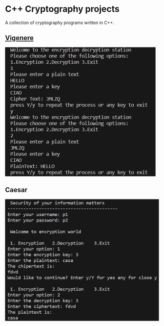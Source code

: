 # C++ Cryptography projects

A collection of cryptography programs written in C++.


## [Vigenere](Vigenere/VigenereApp.cpp)  
![Vigenere application](Vigenere/VigenereApp.png)

## Caesar
![Caesar application](Caesar/Caesar.png)